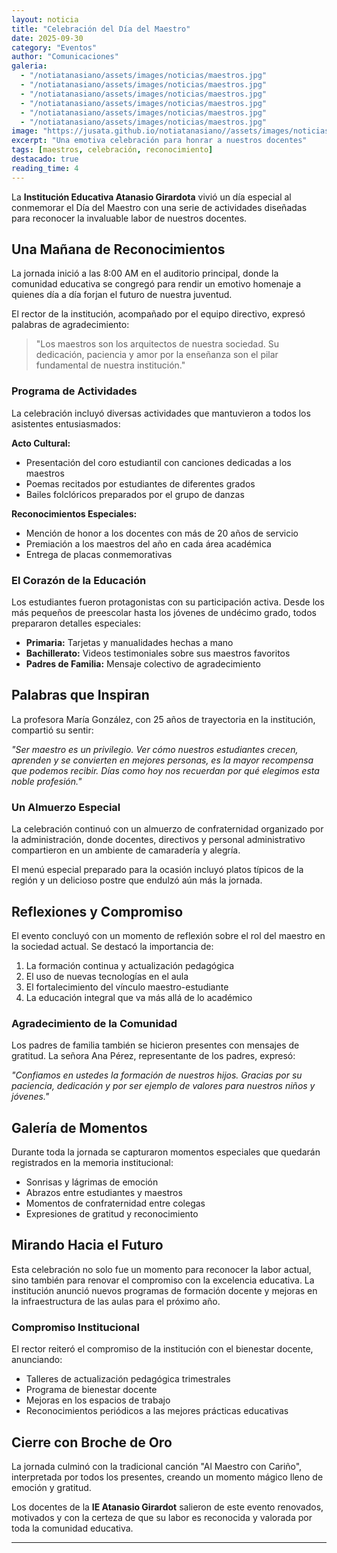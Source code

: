 ```yaml
---
layout: noticia
title: "Celebración del Día del Maestro"
date: 2025-09-30
category: "Eventos"
author: "Comunicaciones"
galeria:
  - "/notiatanasiano/assets/images/noticias/maestros.jpg"
  - "/notiatanasiano/assets/images/noticias/maestros.jpg"
  - "/notiatanasiano/assets/images/noticias/maestros.jpg"
  - "/notiatanasiano/assets/images/noticias/maestros.jpg"
  - "/notiatanasiano/assets/images/noticias/maestros.jpg"
  - "/notiatanasiano/assets/images/noticias/maestros.jpg"
image: "https://jusata.github.io/notiatanasiano//assets/images/noticias/maestros.jpg"
excerpt: "Una emotiva celebración para honrar a nuestros docentes"
tags: [maestros, celebración, reconocimiento]
destacado: true
reading_time: 4
---
```


La **Institución Educativa Atanasio Girardota** vivió un día especial al conmemorar el Día del Maestro con una serie de actividades diseñadas para reconocer la invaluable labor de nuestros docentes.

## Una Mañana de Reconocimientos

La jornada inició a las 8:00 AM en el auditorio principal, donde la comunidad educativa se congregó para rendir un emotivo homenaje a quienes día a día forjan el futuro de nuestra juventud.

El rector de la institución, acompañado por el equipo directivo, expresó palabras de agradecimiento:

> "Los maestros son los arquitectos de nuestra sociedad. Su dedicación, paciencia y amor por la enseñanza son el pilar fundamental de nuestra institución."

### Programa de Actividades

La celebración incluyó diversas actividades que mantuvieron a todos los asistentes entusiasmados:

**Acto Cultural:**
- Presentación del coro estudiantil con canciones dedicadas a los maestros
- Poemas recitados por estudiantes de diferentes grados
- Bailes folclóricos preparados por el grupo de danzas

**Reconocimientos Especiales:**
- Mención de honor a los docentes con más de 20 años de servicio
- Premiación a los maestros del año en cada área académica
- Entrega de placas conmemorativas

### El Corazón de la Educación

Los estudiantes fueron protagonistas con su participación activa. Desde los más pequeños de preescolar hasta los jóvenes de undécimo grado, todos prepararon detalles especiales:

- **Primaria:** Tarjetas y manualidades hechas a mano
- **Bachillerato:** Videos testimoniales sobre sus maestros favoritos
- **Padres de Familia:** Mensaje colectivo de agradecimiento

## Palabras que Inspiran

La profesora María González, con 25 años de trayectoria en la institución, compartió su sentir:

*"Ser maestro es un privilegio. Ver cómo nuestros estudiantes crecen, aprenden y se convierten en mejores personas, es la mayor recompensa que podemos recibir. Días como hoy nos recuerdan por qué elegimos esta noble profesión."*

### Un Almuerzo Especial

La celebración continuó con un almuerzo de confraternidad organizado por la administración, donde docentes, directivos y personal administrativo compartieron en un ambiente de camaradería y alegría.

El menú especial preparado para la ocasión incluyó platos típicos de la región y un delicioso postre que endulzó aún más la jornada.

## Reflexiones y Compromiso

El evento concluyó con un momento de reflexión sobre el rol del maestro en la sociedad actual. Se destacó la importancia de:

1. La formación continua y actualización pedagógica
2. El uso de nuevas tecnologías en el aula
3. El fortalecimiento del vínculo maestro-estudiante
4. La educación integral que va más allá de lo académico

### Agradecimiento de la Comunidad

Los padres de familia también se hicieron presentes con mensajes de gratitud. La señora Ana Pérez, representante de los padres, expresó:

*"Confiamos en ustedes la formación de nuestros hijos. Gracias por su paciencia, dedicación y por ser ejemplo de valores para nuestros niños y jóvenes."*

## Galería de Momentos

Durante toda la jornada se capturaron momentos especiales que quedarán registrados en la memoria institucional:

- Sonrisas y lágrimas de emoción
- Abrazos entre estudiantes y maestros
- Momentos de confraternidad entre colegas
- Expresiones de gratitud y reconocimiento

## Mirando Hacia el Futuro

Esta celebración no solo fue un momento para reconocer la labor actual, sino también para renovar el compromiso con la excelencia educativa. La institución anunció nuevos programas de formación docente y mejoras en la infraestructura de las aulas para el próximo año.

### Compromiso Institucional

El rector reiteró el compromiso de la institución con el bienestar docente, anunciando:

- Talleres de actualización pedagógica trimestrales
- Programa de bienestar docente
- Mejoras en los espacios de trabajo
- Reconocimientos periódicos a las mejores prácticas educativas

## Cierre con Broche de Oro

La jornada culminó con la tradicional canción "Al Maestro con Cariño", interpretada por todos los presentes, creando un momento mágico lleno de emoción y gratitud.

Los docentes de la **IE Atanasio Girardot** salieron de este evento renovados, motivados y con la certeza de que su labor es reconocida y valorada por toda la comunidad educativa.

---
